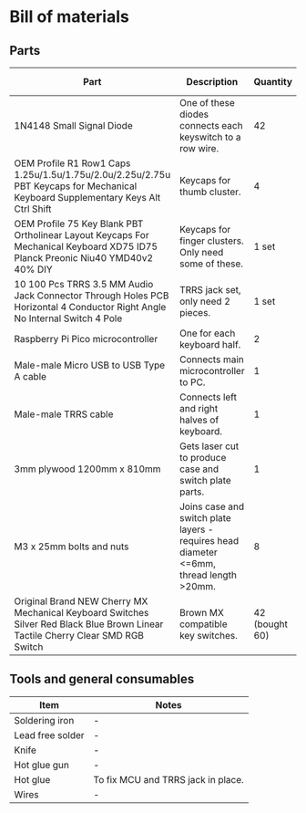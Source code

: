# Bill of materials

## Parts

| Part | Description | Quantity | Unit cost | Cost | Source |
|---|---|---|---|---|---|
| 1N4148 Small Signal Diode | One of these diodes connects each keyswitch to a row wire. | 42 | $0.15 AUD | $6.30 AUD | https://www.altronics.com.au/p/z0101-1n914-1n4148-small-signal-diode/ |
| OEM Profile R1 Row1 Caps 1.25u/1.5u/1.75u/2.0u/2.25u/2.75u PBT Keycaps for Mechanical Keyboard Supplementary Keys Alt Ctrl Shift | Keycaps for thumb cluster. | 4 | - | $20.49 AUD | https://www.aliexpress.com/item/1005004784994416.html |
| OEM Profile 75 Key Blank PBT Ortholinear Layout Keycaps For Mechanical Keyboard XD75 ID75 Planck Preonic Niu40 YMD40v2 40% DIY | Keycaps for finger clusters.  Only need some of these. | 1 set | - | $37.95 AUD | https://www.aliexpress.com/item/1005001914177551.html |
| 10 100 Pcs TRRS 3.5 MM Audio Jack Connector Through Holes PCB Horizontal 4 Conductor Right Angle No Internal Switch 4 Pole | TRRS jack set, only need 2 pieces. | 1 set | - | $6.11 AUD | https://www.aliexpress.com/item/33029465106.html |
| Raspberry Pi Pico microcontroller | One for each keyboard half. | 2 | $8.95 AUD | $17.90 AUD | https://www.altronics.com.au/p/z6421-raspberry-pi-pico-microcontroller-board/ |
| Male-male Micro USB to USB Type A cable | Connects main microcontroller to PC. | 1 | N/A | N/A | - |
| Male-male TRRS cable | Connects left and right halves of keyboard. | 1 | N/A | N/A | - |
| 3mm plywood 1200mm x 810mm | Gets laser cut to produce case and switch plate parts. | 1 | $18.00 AUD | $18.00 AUD | Bunnings |
| M3 x 25mm bolts and nuts | Joins case and switch plate layers - requires head diameter <=6mm, thread length >20mm. | 8 | N/A | $3.90 AUD | https://www.bunnings.com.au/pinnacle-m3-x-25mm-stainless-steel-hex-head-bolts-and-nuts-12-pack_p0247296 |
| Original Brand NEW Cherry MX Mechanical Keyboard Switches Silver Red Black Blue Brown Linear Tactile Cherry Clear SMD RGB Switch | Brown MX compatible key switches. | 42 (bought 60) | ~$0.30 AUD | $17.91 AUD | https://www.aliexpress.com/item/1005006255961111.html |

## Tools and general consumables

| Item | Notes |
|---|---|
| Soldering iron | - |
| Lead free solder | - |
| Knife | - |
| Hot glue gun | - |
| Hot glue | To fix MCU and TRRS jack in place. |
| Wires  | - |
